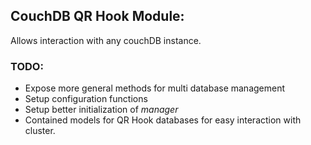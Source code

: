 ## CouchDB QR Hook Module: ##

Allows interaction with any couchDB instance.

### TODO: ###
* Expose more general methods for multi database management
* Setup configuration functions
* Setup better initialization of *manager*
* Contained models for QR Hook databases for easy interaction with cluster.
